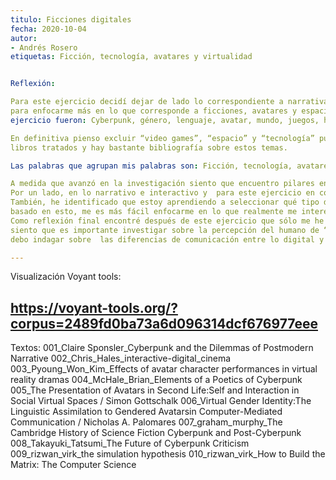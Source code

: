 ```yaml
---
titulo: Ficciones digitales
fecha: 2020-10-04
autor:
- Andrés Rosero
etiquetas: Ficción, tecnología, avatares y virtualidad


Reflexión:

Para este ejercicio decidí dejar de lado lo correspondiente a narrativas e interactividad -que es lo que más he estado investigando- 
para enfocarme más en lo que corresponde a ficciones, avatares y espacios virtuales. Dicho esto, las palabras sobresalientes de mi 
ejercicio fueron: Cyberpunk, género, lenguaje, avatar, mundo, juegos, humano, simulación, comunicación, tiempo, realidad, vida y ficción.

En definitiva pienso excluir “video games”, “espacio” y “tecnología” puesto que son palabras muy recurrentes en los artículos y 
libros tratados y hay bastante bibliografía sobre estos temas.

Las palabras que agrupan mis palabras son: Ficción, tecnología, avatares y virtualidad.

A medida que avanzó en la investigación siento que encuentro pilares en cuanto a las temáticas principales a investigar se refiere. 
Por un lado, en lo narrativo e interactivo y  para este ejercicio en concreto, lo correspondiente a la simulación, avatares y mundos virtuales.
También, he identificado que estoy aprendiendo a seleccionar qué tipo de “ficciones” y “narrativas” son las que me interesan y el porqué son pertinentes para mi proyecto,
basado en esto, me es más fácil enfocarme en lo que realmente me interesa investigar. 
Como reflexión final encontré después de este ejercicio que sólo me he enfocado en el punto de vista de la tecnología y lo virtual, 
siento que es importante investigar sobre la percepción del humano de “carne y hueso” y de lo que es un humano “real” vs un avatar, 
debo indagar sobre  las diferencias de comunicación entre lo digital y lo físico o de lo contrario, faltaría una cara importante de la moneda en todo esto.

---
```


Visualización Voyant tools:

https://voyant-tools.org/?corpus=2489fd0ba73a6d096314dcf676977eee
---

Textos:
001_Claire Sponsler_Cyberpunk and the Dilemmas of Postmodern Narrative
002_Chris_Hales_interactive-digital_cinema
003_Pyoung_Won_Kim_Effects of avatar character performances in virtual reality dramas
004_McHale_Brian_Elements of a Poetics of Cyberpunk
005_The Presentation of Avatars in Second Life:Self and Interaction in Social Virtual Spaces / Simon Gottschalk
006_Virtual Gender Identity:The Linguistic Assimilation to Gendered Avatarsin Computer-Mediated Communication / Nicholas A. Palomares
007_graham_murphy_The Cambridge History of Science Fiction  Cyberpunk and Post-Cyberpunk
008_Takayuki_Tatsumi_The Future of Cyberpunk Criticism
009_rizwan_virk_the simulation hypothesis
010_rizwan_virk_How to Build the Matrix: The Computer Science
